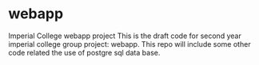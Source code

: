 # webapp
Imperial College webapp project
This is the draft code for second year imperial college group project: webapp.
This repo will include some other code related the use of postgre sql data base.
